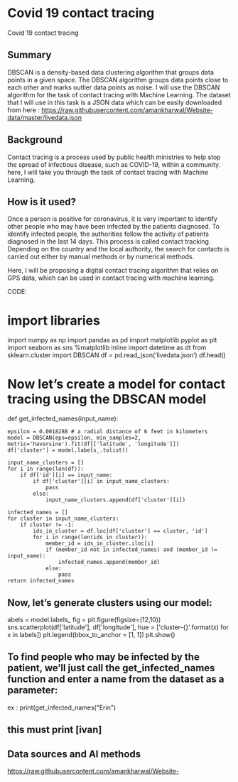 # Covid 19 contact tracing

Covid 19 contact tracing

## Summary

DBSCAN is a density-based data clustering algorithm that groups data points in a given space. The DBSCAN algorithm groups data points close to each other and marks outlier data points as noise. I will use the DBSCAN algorithm for the task of contact tracing with Machine Learning.
The dataset that I will use in this task is a JSON data which can be easily downloaded from here : https://raw.githubusercontent.com/amankharwal/Website-data/master/livedata.json


## Background

Contact tracing is a process used by public health ministries to help stop the spread of infectious disease, such as COVID-19, within a community. here, I will take you through the task of contact tracing with Machine Learning.


## How is it used?

Once a person is positive for coronavirus, it is very important to identify other people who may have been infected by the patients diagnosed. To identify infected people, the authorities follow the activity of patients diagnosed in the last 14 days. This process is called contact tracking. Depending on the country and the local authority, the search for contacts is carried out either by manual methods or by numerical methods.

Here, I will be proposing a digital contact tracing algorithm that relies on GPS data, which can be used in contact tracing with machine learning.

CODE:
# import libraries
import numpy as np
import pandas as pd
import matplotlib.pyplot as plt
import seaborn as sns
%matplotlib inline
import datetime as dt
from sklearn.cluster import DBSCAN
df = pd.read_json(‘livedata.json’)
df.head()

# Now let’s create a model for contact tracing using the DBSCAN model
def get_infected_names(input_name):

    epsilon = 0.0018288 # a radial distance of 6 feet in kilometers
    model = DBSCAN(eps=epsilon, min_samples=2, metric='haversine').fit(df[['latitude', 'longitude']])
    df['cluster'] = model.labels_.tolist()

    input_name_clusters = []
    for i in range(len(df)):
        if df['id'][i] == input_name:
            if df['cluster'][i] in input_name_clusters:
                pass
            else:
                input_name_clusters.append(df['cluster'][i])
    
    infected_names = []
    for cluster in input_name_clusters:
        if cluster != -1:
            ids_in_cluster = df.loc[df['cluster'] == cluster, 'id']
            for i in range(len(ids_in_cluster)):
                member_id = ids_in_cluster.iloc[i]
                if (member_id not in infected_names) and (member_id != input_name):
                    infected_names.append(member_id)
                else:
                    pass
    return infected_names
     
## Now, let’s generate clusters using our model:

abels = model.labels_
fig = plt.figure(figsize=(12,10))
sns.scatterplot(df['latitude'], df['longitude'], hue = ['cluster-{}'.format(x) for x in labels])
plt.legend(bbox_to_anchor = [1, 1])
plt.show()    

## To find people who may be infected by the patient, we’ll just call the get_infected_names function and enter a name from the dataset as a parameter:
ex : print(get_infected_names("Erin")

## this must print [ivan]

## Data sources and AI methods
 https://raw.githubusercontent.com/amankharwal/Website-
